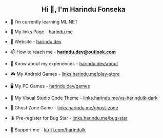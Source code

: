 <h2 align="center">Hi 👋, I'm Harindu Fonseka</h2>

  
- 🌱 I’m currently learning ML.NET

- 🌲 My links Page - [harindu.me](https://harindu.me/)

- 📝 Website - [harindu.dev](https://www.harindu.dev)

- 📫 How to reach me - **harindu.dev@outlook.com**

- 📄 Know about my experiences - [harindu.dev/about](https://www.harindu.dev/About.html)

- 🎮 My Android Games - [links.harindu.me/play-store](https://links.harindu.me/play-store)

- 🖥️ My PC Games - [harindu.dev/games](https://www.harindu.dev/games.html)

- 🎨 My Visual Studio Code Theme - [links.harindu.me/vs-harindulk-dark](https://links.harindu.me/vs-harindulk-dark)

- 👻 Ghost Zone Game - [links.harindu.me/ghost-zone](https://links.harindu.me/ghost-zone)

- 🪲 Pre-register for Bug Star - [links.harindu.me/bug-star](https://links.harindu.me/bug-star)

- 🍵 Support me -  [ko-fi.com/harindulk](https://ko-fi.com/harindulk)
